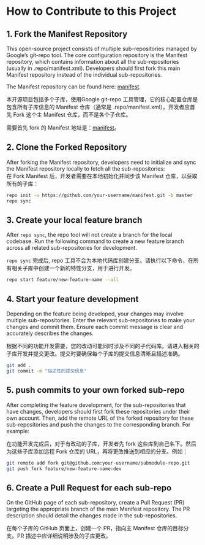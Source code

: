 # How to Contribute to this Project

## 1. Fork the Manifest Repository

This open-source project consists of multiple sub-repositories managed by Google’s git-repo tool. The core configuration repository is the Manifest repository, which contains information about all the sub-repositories (usually in .repo/manifest.xml). Developers should first fork this main Manifest repository instead of the individual sub-repositories.

The Manifest repository can be found here: [manifest](https://github.com/canmv-k230/manifest).

本开源项目包括多个子库，使用Google git-repo 工具管理，它的核心配置仓库是包含所有子库信息的 Manifest 仓库（通常是 .repo/manifest.xml）。开发者应首先 Fork 这个主 Manifest 仓库，而不是各个子仓库。 

需要首先 fork 的 Manifest 地址是：[manifest](https://github.com/canmv-k230/manifest)。

## 2. Clone the Forked Repository

After forking the Manifest repository, developers need to initialize and sync the Manifest repository locally to fetch all the sub-repositories:  
在 Fork Manifest 后，开发者需要在本地初始化并同步该 Manifest 仓库，以获取所有的子库：

```bash
repo init -u https://github.com/your-username/manifest.git -b master
repo sync
```

## 3. Create your local feature branch

After `repo sync`, the repo tool will not create a branch for the local codebase. Run the following command to create a new feature branch across all related sub-repositories for development.

`repo sync` 完成后, repo 工具不会为本地代码库创建分支。请执行以下命令，在所有相关子库中创建一个新的特性分支，用于进行开发。

```bash
repo start feature/new-feature-name --all
```

## 4. Start your feature development

Depending on the feature being developed, your changes may involve multiple sub-repositories. Enter the relevant sub-repositories to make your changes and commit them. Ensure each commit message is clear and accurately describes the changes.

根据不同的功能开发需要，您的改动可能同时涉及不同的子代码库。请进入相关的子库开发并提交更改。提交时要确保每个子库的提交信息清晰且描述准确。


```bash
git add .
git commit -m "描述性的提交信息"
```

## 5. push commits to your own forked sub-repo

After completing the feature development, for the sub-repositories that have changes, developers should first fork these repositories under their own account. Then, add the remote URL of the forked repository for these sub-repositories and push the changes to the corresponding branch. For example:

在功能开发完成后，对于有改动的子库，开发者先 fork 这些库到自己名下。然后为这些子库添加远程 Fork 仓库的 URL，再将更改推送到相应的分支。例如：

```bash
git remote add fork git@github.com:your-username/submodule-repo.git
git push fork feature/new-feature-name:dev
```

## 6.  Create a Pull Request for each sub-repo

On the GitHub page of each sub-repository, create a Pull Request (PR) targeting the appropriate branch of the main Manifest repository. The PR description should detail the changes made in the sub-repositories.

在每个子库的 GitHub 页面上，创建一个 PR，指向主 Manifest 仓库的目标分支。PR 描述中应详细说明涉及的子库更改。
